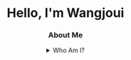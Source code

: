 <h1 align="center">Hello, I'm Wangjoui</h1>
<div align="center">

<h3 align="center">About Me</h3>

<details><summary>Who Am I?</summary></details>
